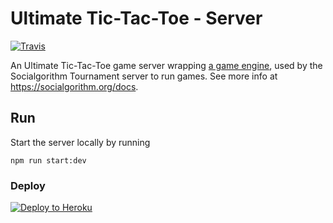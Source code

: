 # Ultimate Tic-Tac-Toe - Server

[![Travis](https://img.shields.io/travis/socialgorithm/ultimate-ttt.svg)](https://travis-ci.org/socialgorithm/ultimate-ttt)

An Ultimate Tic-Tac-Toe game server wrapping [a game engine](../engine/README.md), used by the Socialgorithm Tournament server to run games. See more info at https://socialgorithm.org/docs.

## Run

Start the server locally by running

```
npm run start:dev
```

### Deploy

[![Deploy to Heroku](https://www.herokucdn.com/deploy/button.svg)](https://heroku.com/deploy?template=https://github.com/socialgorithm/ultimate-ttt/tree/master)
